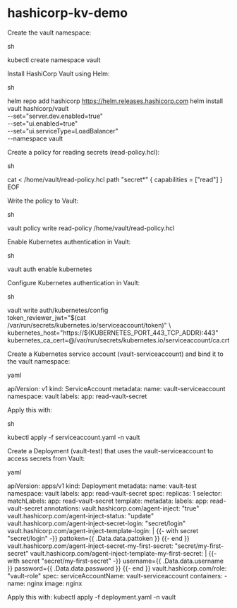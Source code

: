 # hashicorp-kv-demo

Create the vault namespace:

sh

kubectl create namespace vault

Install HashiCorp Vault using Helm:

sh

helm repo add hashicorp https://helm.releases.hashicorp.com
helm install vault hashicorp/vault \
  --set="server.dev.enabled=true" \
  --set="ui.enabled=true" \
  --set="ui.serviceType=LoadBalancer" \
  --namespace vault

Create a policy for reading secrets (read-policy.hcl):

sh

cat <<EOF > /home/vault/read-policy.hcl
path "secret*" {
  capabilities = ["read"]
}
EOF

Write the policy to Vault:

sh

vault policy write read-policy /home/vault/read-policy.hcl

Enable Kubernetes authentication in Vault:

sh

vault auth enable kubernetes

Configure Kubernetes authentication in Vault:

sh

vault write auth/kubernetes/config \
  token_reviewer_jwt="$(cat /var/run/secrets/kubernetes.io/serviceaccount/token)" \
  kubernetes_host="https://${KUBERNETES_PORT_443_TCP_ADDR}:443" \
  kubernetes_ca_cert=@/var/run/secrets/kubernetes.io/serviceaccount/ca.crt

Create a Kubernetes service account (vault-serviceaccount) and bind it to the vault namespace:

yaml

apiVersion: v1
kind: ServiceAccount
metadata:
  name: vault-serviceaccount
  namespace: vault
  labels:
    app: read-vault-secret

Apply this with:

sh

kubectl apply -f serviceaccount.yaml -n vault

Create a Deployment (vault-test) that uses the vault-serviceaccount to access secrets from Vault:

yaml

apiVersion: apps/v1
kind: Deployment
metadata:
  name: vault-test
  namespace: vault
  labels:
    app: read-vault-secret
spec:
  replicas: 1
  selector:
    matchLabels:
      app: read-vault-secret
  template:
    metadata:
      labels:
        app: read-vault-secret
      annotations:
        vault.hashicorp.com/agent-inject: "true"
        vault.hashicorp.com/agent-inject-status: "update"
        vault.hashicorp.com/agent-inject-secret-login: "secret/login"
        vault.hashicorp.com/agent-inject-template-login: |
          {{- with secret "secret/login" -}}
          pattoken={{ .Data.data.pattoken }}
          {{- end }}
        vault.hashicorp.com/agent-inject-secret-my-first-secret: "secret/my-first-secret"
        vault.hashicorp.com/agent-inject-template-my-first-secret: |
          {{- with secret "secret/my-first-secret" -}}
          username={{ .Data.data.username }}
          password={{ .Data.data.password }}
          {{- end }}
        vault.hashicorp.com/role: "vault-role"
    spec:
      serviceAccountName: vault-serviceaccount
      containers:
        - name: nginx
          image: nginx

Apply this with:
kubectl apply -f deployment.yaml -n vault
